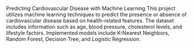 Predicting Cardiovascular Disease with Machine Learning
This project utilizes machine learning techniques to predict the presence or absence of cardiovascular disease based on health-related features. The dataset includes information such as age, blood pressure, cholesterol levels, and lifestyle factors. Implemented models include K-Nearest Neighbors, Random Forest, Decision Tree, and Logistic Regression.
